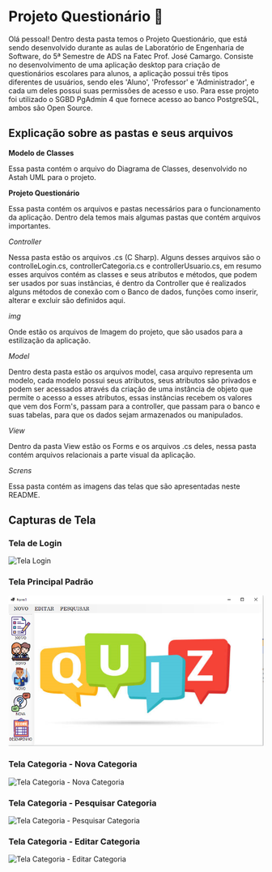 # Projeto Questionário 🧾

Olá pessoal! Dentro desta pasta temos o Projeto Questionário, que está sendo desenvolvido durante as aulas de Laboratório de Engenharia de Software, do 5ª Semestre de ADS na Fatec Prof. José Camargo.
Consiste no desenvolvimento de uma aplicação desktop para criação de questionários escolares para alunos, a aplicação possui três tipos diferentes de usuários, sendo eles 'Aluno', 'Professor' e 'Administrador', e cada um deles possui suas permissões de acesso e uso. Para esse projeto foi utilizado o SGBD PgAdmin 4 que fornece acesso ao banco PostgreSQL, ambos são Open Source.

## Explicação sobre as pastas e seus arquivos

**Modelo de Classes**

Essa pasta contém o arquivo do Diagrama de Classes, desenvolvido no Astah UML para o projeto.

**Projeto Questionário**

Essa pasta contém os arquivos e pastas necessários para o funcionamento da aplicação. Dentro dela temos mais algumas pastas que contém arquivos importantes.

*Controller*

Nessa pasta estão os arquivos .cs (C Sharp). Alguns desses arquivos são o controlleLogin.cs, controllerCategoria.cs e controllerUsuario.cs, em resumo esses arquivos contém as classes e seus atributos e métodos, que podem ser usados por suas instâncias, é dentro da Controller que é realizados alguns métodos de conexão com o Banco de dados, funções como inserir, alterar e excluir são definidos aqui.

*img* 

Onde estão os arquivos de Imagem do projeto, que são usados para a estilização da aplicação.

*Model* 

Dentro desta pasta estão os arquivos model, casa arquivo representa um modelo, cada modelo possui seus atributos, seus atributos são privados e podem ser acessados através da criação de uma instância de objeto que permite o acesso a esses atributos, essas instâncias recebem os valores que vem dos Form's, passam para a controller, que passam para o banco e suas tabelas, para que os dados sejam armazenados ou manipulados.

*View*

Dentro da pasta View estão os Forms e os arquivos .cs deles, nessa pasta contém arquivos relacionais a parte visual da aplicação.

*Screns* 

Essa pasta contém as imagens das telas que são apresentadas neste README.

## Capturas de Tela

### Tela de Login
![Tela Login](Screns/Tela%20Login.png)

### Tela Principal Padrão
![Tela Principal Padrão](Screns/Tela%20Principal%20Padrão.png)

### Tela Categoria - Nova Categoria
![Tela Categoria - Nova Categoria](Screns/Tela%20Categoria%20-%20Nova%20Categoria.png)

### Tela Categoria - Pesquisar Categoria
![Tela Categoria - Pesquisar Categoria](Screns/Tela%20Categoria%20-%20Pesquisar.png)

### Tela Categoria - Editar Categoria
![Tela Categoria - Editar Categoria](Screns/Tela%20Categoria%20-%20Editar.png)
